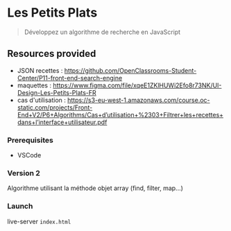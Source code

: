 # Les Petits Plats
> Développez un algorithme de recherche en JavaScript

## Resources provided

- JSON recettes : https://github.com/OpenClassrooms-Student-Center/P11-front-end-search-engine
- maquettes : https://www.figma.com/file/xqeE1ZKlHUWi2Efo8r73NK/UI-Design-Les-Petits-Plats-FR
- cas d'utilisation :
https://s3-eu-west-1.amazonaws.com/course.oc-static.com/projects/Front-End+V2/P6+Algorithms/Cas+d’utilisation+%2303+Filtrer+les+recettes+dans+l’interface+utilisateur.pdf

### Prerequisites

- VSCode

### Version 2

Algorithme utilisant la méthode objet array (find, filter, map...)

### Launch
live-server `index.html`
